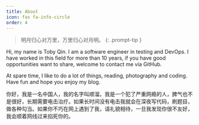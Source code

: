 ```yaml
---
title: About
icon: fas fa-info-circle
order: 4
---
```


> 明月归心对万里，万里归心对月明。
{: .prompt-tip }


Hi, my name is Toby Qin. I am a software engineer in testing and DevOps. I have worked in this field for more than 10 years, if you have good opportunities want to share, welcome to contact me via GitHub.

At spare time, I like to do a lot of things, reading, photography and coding. Have fun and hope you enjoy my blog.

你好，我是一名中国人，我的名字叫顺溜。我是一个犯了严重网瘾的人，脾气也不是很好，长期需要电击治疗。如果长时间没有电击我就会在深夜写代码，刷题目，做各种勾当。如果你不巧在网上遇到了我，请礼貌相待，一旦我发现你很不友好，我会顺着网线过来掐死你的。